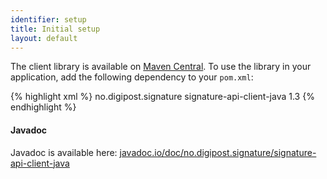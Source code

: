 ```yaml
---
identifier: setup
title: Initial setup
layout: default
---
```


The client library is available on [Maven Central](https://search.maven.org/#search%7Cga%7C1%7Cg%3A%22no.digipost.signature%22%20AND%20a%3A%22signature-api-client-java%22). To use the library in your application, add the following dependency to your `pom.xml`:

{% highlight xml %}
<dependency>
    <groupId>no.digipost.signature</groupId>
    <artifactId>signature-api-client-java</artifactId>
    <version>1.3</version>
</dependency>
{% endhighlight %}

#### Javadoc

Javadoc is available here: [javadoc.io/doc/no.digipost.signature/signature-api-client-java](https://www.javadoc.io/doc/no.digipost.signature/signature-api-client-java/1.3)
